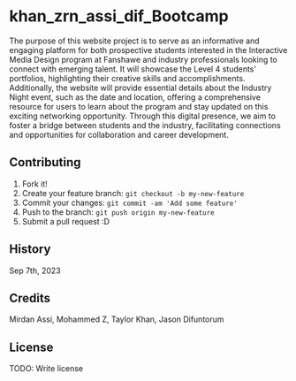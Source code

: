 # khan_zrn_assi_dif_Bootcamp

The purpose of this website project is to serve as an informative and engaging platform for both prospective students interested in the Interactive Media Design program at Fanshawe and industry professionals looking to connect with emerging talent. It will showcase the Level 4 students' portfolios, highlighting their creative skills and accomplishments. Additionally, the website will provide essential details about the Industry Night event, such as the date and location, offering a comprehensive resource for users to learn about the program and stay updated on this exciting networking opportunity. Through this digital presence, we aim to foster a bridge between students and the industry, facilitating connections and opportunities for collaboration and career development.


## Contributing

1. Fork it!
2. Create your feature branch: `git checkout -b my-new-feature`
3. Commit your changes: `git commit -am 'Add some feature'`
4. Push to the branch: `git push origin my-new-feature`
5. Submit a pull request :D

## History

Sep 7th, 2023

## Credits

Mirdan Assi, Mohammed Z, Taylor Khan, Jason Difuntorum

## License

TODO: Write license